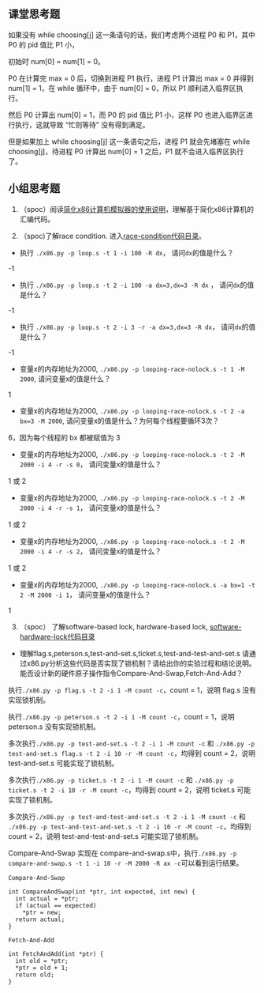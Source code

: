 ## 课堂思考题

如果没有 while choosing[j] 这一条语句的话，我们考虑两个进程 P0 和 P1，其中 P0 的 pid 值比 P1 小，

初始时 num[0] = num[1] = 0。

P0 在计算完 max = 0 后，切换到进程 P1 执行，进程 P1 计算出 max = 0 并得到 num[1] = 1，在 while 循环中，由于 num[0] = 0，所以 P1 顺利进入临界区执行。

然后 P0 计算出 num[0] = 1，而 P0 的 pid 值比 P1 小，这样 P0 也进入临界区进行执行，这就导致 “忙则等待” 没有得到满足。

但是如果加上 while choosing[j] 这一条语句之后，进程 P1 就会先堵塞在 while choosing[j]，待进程 P0 计算出 num[0] = 1 之后，P1 就不会进入临界区执行了。


## 小组思考题

1. （spoc）阅读[简化x86计算机模拟器的使用说明](https://github.com/chyyuu/ucore_lab/blob/master/related_info/lab7/lab7-spoc-exercise.md)，理解基于简化x86计算机的汇编代码。

2. （spoc)了解race condition. 进入[race-condition代码目录](https://github.com/chyyuu/ucore_lab/tree/master/related_info/lab7/race-condition)。

 - 执行 `./x86.py -p loop.s -t 1 -i 100 -R dx`， 请问`dx`的值是什么？

 -1

 - 执行 `./x86.py -p loop.s -t 2 -i 100 -a dx=3,dx=3 -R dx` ， 请问`dx`的值是什么？

 -1

 - 执行 `./x86.py -p loop.s -t 2 -i 3 -r -a dx=3,dx=3 -R dx`， 请问`dx`的值是什么？

 -1

 - 变量x的内存地址为2000, `./x86.py -p looping-race-nolock.s -t 1 -M 2000`, 请问变量x的值是什么？

 1

 - 变量x的内存地址为2000, `./x86.py -p looping-race-nolock.s -t 2 -a bx=3 -M 2000`, 请问变量x的值是什么？为何每个线程要循环3次？

 6，因为每个线程的 bx 都被赋值为 3

 - 变量x的内存地址为2000, `./x86.py -p looping-race-nolock.s -t 2 -M 2000 -i 4 -r -s 0`， 请问变量x的值是什么？

 1 或 2

 - 变量x的内存地址为2000, `./x86.py -p looping-race-nolock.s -t 2 -M 2000 -i 4 -r -s 1`， 请问变量x的值是什么？

 1 或 2

 - 变量x的内存地址为2000, `./x86.py -p looping-race-nolock.s -t 2 -M 2000 -i 4 -r -s 2`， 请问变量x的值是什么？

 1 或 2

 - 变量x的内存地址为2000, `./x86.py -p looping-race-nolock.s -a bx=1 -t 2 -M 2000 -i 1`， 请问变量x的值是什么？ 

 1


3. （spoc） 了解software-based lock, hardware-based lock, [software-hardware-lock代码目录](https://github.com/chyyuu/ucore_lab/tree/master/related_info/lab7/software-hardware-locks)

  - 理解flag.s,peterson.s,test-and-set.s,ticket.s,test-and-test-and-set.s 请通过x86.py分析这些代码是否实现了锁机制？请给出你的实验过程和结论说明。能否设计新的硬件原子操作指令Compare-And-Swap,Fetch-And-Add？

执行`./x86.py -p flag.s -t 2 -i 1 -M count -c`，count = 1，说明 flag.s 没有实现锁机制。

执行`./x86.py -p peterson.s -t 2 -i 1 -M count -c`，count = 1，说明 peterson.s 没有实现锁机制。

多次执行`./x86.py -p test-and-set.s -t 2 -i 1 -M count -c` 和 `./x86.py -p test-and-set.s flag.s -t 2 -i 10 -r -M count -c`，均得到 count = 2，说明 test-and-set.s 可能实现了锁机制。

多次执行`./x86.py -p ticket.s -t 2 -i 1 -M count -c` 和 `./x86.py -p ticket.s -t 2 -i 10 -r -M count -c`，均得到 count = 2，说明 ticket.s 可能实现了锁机制。

多次执行`./x86.py -p test-and-test-and-set.s -t 2 -i 1 -M count -c` 和 `./x86.py -p test-and-test-and-set.s -t 2 -i 10 -r -M count -c`，均得到 count = 2，说明 test-and-test-and-set.s 可能实现了锁机制。


Compare-And-Swap 实现在 compare-and-swap.s中，执行`./x86.py -p compare-and-swap.s -t 1 -i 10 -r -M 2000 -R ax -c`可以看到运行结果。

```
Compare-And-Swap

int CompareAndSwap(int *ptr, int expected, int new) {
  int actual = *ptr;
  if (actual == expected)
    *ptr = new;
  return actual;
}
```

```
Fetch-And-Add

int FetchAndAdd(int *ptr) {
  int old = *ptr;
  *ptr = old + 1;
  return old;
}
```